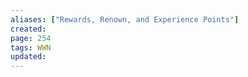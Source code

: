 ```yaml
---
aliases: ["Rewards, Renown, and Experience Points"]
created: 
page: 254
tags: WWN
updated: 
---
```

